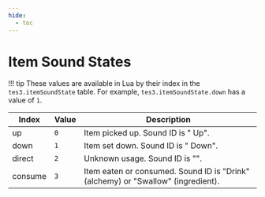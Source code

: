 ```yaml
---
hide:
  - toc
---
```


# Item Sound States

!!! tip
	These values are available in Lua by their index in the `tes3.itemSoundState` table. For example, `tes3.itemSoundState.down` has a value of `1`.

Index    | Value | Description
-------- | ----- | ------------------------
up       | `0`   | Item picked up. Sound ID is "<item class> Up".
down     | `1`   | Item set down. Sound ID is "<item class> Down".
direct   | `2`   | Unknown usage. Sound ID is "<item class>".
consume  | `3`   | Item eaten or consumed. Sound ID is "Drink" (alchemy) or "Swallow" (ingredient).
